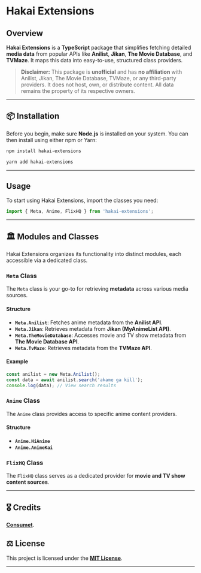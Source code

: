 

# Hakai Extensions

## Overview

**Hakai Extensions** is a  **TypeScript** package that simplifies fetching detailed **media data** from popular APIs like **Anilist**, **Jikan**, **The Movie Database**, and **TVMaze**. It maps this data into easy-to-use, structured class providers.

> **Disclaimer:**
> This package is **unofficial** and has **no affiliation** with Anilist, Jikan, The Movie Database, TVMaze, or any third-party providers. It does not host, own, or distribute content. All data remains the property of its respective owners.

-----

## 📦 Installation

Before you begin, make sure **Node.js** is installed on your system. You can then install using either npm or Yarn:

```bash
npm install hakai-extensions
```

```bash
yarn add hakai-extensions
```

-----

## Usage

To start using Hakai Extensions, import the classes you need:

```typescript
import { Meta, Anime, FlixHQ } from 'hakai-extensions';
```

-----

## 🏛 Modules and Classes

Hakai Extensions organizes its functionality into distinct modules, each accessible via a dedicated class.

### `Meta` Class

The `Meta` class is your go-to for retrieving **metadata** across various media sources.

#### Structure

  * **`Meta.Anilist`**: Fetches anime metadata from the **Anilist API**.
  * **`Meta.Jikan`**: Retrieves metadata from **Jikan (MyAnimeList API)**.
  * **`Meta.TheMovieDatabase`**: Accesses movie and TV show metadata from **The Movie Database API**.
  * **`Meta.TvMaze`**: Retrieves metadata from the **TVMaze API**.

#### Example

```typescript
const anilist = new Meta.Anilist();
const data = await anilist.search('akame ga kill');
console.log(data); // View search results
```

### `Anime` Class

The `Anime` class provides access to specific anime content providers.

#### Structure

  * **`Anime.HiAnime`**
  * **`Anime.AnimeKai`**

### `FlixHQ` Class

The `FlixHQ` class serves as a dedicated provider for **movie and TV show content sources**.

-----

## 🎖 Credits

 **[Consumet](https://github.com/consumet/consumet.ts)**.





## ⚖ License

This project is licensed under the **[MIT License](LICENSE)**.

-----